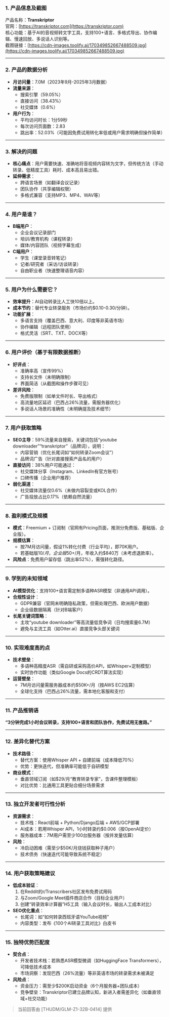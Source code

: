 
### 1. 产品信息及截图  
产品名称：**Transkriptor**  
官网：[https://transkriptor.com](https://transkriptor.com)  
核心功能：基于AI的音视频转文字工具，支持100+语言、多格式导出、协作编辑、慢速回放、多说话人识别等。  
截图链接：[https://cdn-images.toolify.ai/170349852667488509.jpg](https://cdn-images.toolify.ai/170349852667488509.jpg)  

---

### 2. 产品的数据分析  
- **月访问量**：7.0M（2023年9月-2025年3月数据）  
- **流量来源**：  
  - 搜索引擎（59.05%）  
  - 直接访问（38.43%）  
  - 社交媒体（0.6%）  
- **用户行为**：  
  - 平均访问时长：1分59秒  
  - 每次访问页面数：2.83  
  - 跳出率：52.03%（可能因免费试用转化率低或用户需求明确但操作简单）  

---

### 3. 解决的问题  
- **核心痛点**：用户需要快速、准确地将音视频内容转为文字，但传统方法（手动转录、低精度工具）耗时、成本高且易出错。  
- **延伸需求**：  
  - 跨语言场景（如翻译会议记录）  
  - 团队协作（共享编辑权限）  
  - 多格式兼容（支持MP3、MP4、WAV等）  

---

### 4. 用户是谁？  
- **B端用户**：  
  - 企业会议记录部门  
  - 培训/教育机构（课程转录）  
  - 媒体/内容团队（视频字幕生成）  
- **C端用户**：  
  - 学生（课堂录音转笔记）  
  - 记者/研究者（采访/访谈转录）  
  - 自由职业者（快速整理语音内容）  

---

### 5. 用户为什么需要它？  
- **效率提升**：AI自动转录比人工快10倍以上。  
- **成本节约**：替代专业转录服务（市场价约$0.10-0.30/分钟）。  
- **功能扩展**：  
  - 多语言支持（覆盖巴西、意大利、印度等非英语市场）  
  - 协作编辑（远程团队使用）  
  - 格式灵活（SRT、TXT、DOCX等）  

---

### 6. 用户评价（基于有限数据推断）  
- **好评点**：  
  - 准确率高（宣传99%）  
  - 支持长文件（未明确限制）  
  - 界面简洁（从截图和操作步骤可见）  
- **差评风险**：  
  - 免费版限制（如单文件时长、导出格式）  
  - 高流量地区延迟（巴西占26%流量，需服务器优化）  
  - 多说话人场景的准确性（未明确提及技术细节）  

---

### 7. 用户获取策略  
- **SEO主导**：59%流量来自搜索，关键词包括“youtube downloader”“transkriptor”（品牌词），说明：  
  - 内容营销（优化长尾词如“如何转录Zoom会议”）  
  - 品牌词广告（针对直接搜索产品名的用户）  
- **直接访问**：38%用户可能通过：  
  - 社交媒体分享（Instagram、LinkedIn有官方账号）  
  - 口碑传播（企业用户推荐）  
- **弱化渠道**：  
  - 社交媒体流量仅0.6%（未做内容裂变或KOL合作）  
  - 广告投放占比0.17%（依赖自然流量）  

---

### 8. 盈利模式及规模  
- **模式**：Freemium + 订阅制（官网有Pricing页面，推测分免费版、基础版、企业版）。  
- **规模估算**：  
  - 按7M月访问量，假设1%转化付费（行业平均），即70K用户。  
  - 若基础版$10/月，企业版$50+/月，年收入约$840万（未考虑退款率）。  
- **风险点**：免费用户留存低（跳出率52%），需强转化路径。  

---

### 9. 学到的未知领域  
- **AI模型优化**：支持100+语言需定制多语种ASR模型（非通用API调用）。  
- **合规性设计**：  
  - GDPR兼容（官网未明确隐私政策，但需处理巴西、欧洲用户数据）  
  - 企业级数据隔离（针对B端客户）  
- **长尾关键词策略**：  
  - 主攻“youtube downloader”等高流量低竞争词（日均搜索量6.7M）  
  - 避免与主流工具（如Otter.ai）直接竞争头部关键词  

---

### 10. 实现难度高的点  
- **技术壁垒**：  
  - 多语种高精度ASR（需自研或采购高价API，如Whisper+定制模型）  
  - 实时协作功能（类似Google Docs的CRDT算法实现）  
- **运营壁垒**：  
  - 7M月访问量需服务器成本约$50K+/月（按AWS EC2估算）  
  - 全球化支持（巴西占26%流量，需本地化客服和支付）  

---

### 11. 产品推销语  
**“3分钟完成1小时会议转录，支持100+语言和团队协作，免费试用无套路。”**  

---

### 12. 差异化替代方案  
- **技术路径**：  
  - 替代方案：使用Whisper API + 自建前端（成本降低70%）  
  - 优势：更快迭代，但准确率可能低于自研模型  
- **商业模式**：  
  - 垂直领域订阅（如$29/月“教育转录专家”，含课件整理模板）  
  - 对比优势：比通用工具更贴合细分场景需求  

---

### 13. 独立开发者可行性分析  
- **资源需求**：  
  - 技术栈：React前端 + Python/Django后端 + AWS/GCP部署  
  - AI成本：若用Whisper API，1小时转录约$0.006（按OpenAI定价）  
  - 服务器成本：7M用户需至少100台服务器（按并发量估算）  
- **风险**：  
  - 冷启动困难（需至少$50K/月烧钱获取种子用户）  
  - 技术债务（快速迭代可能导致系统不稳定）  

---

### 14. 用户获取策略建议  
- **低成本验证**：  
  1. 在Reddit的r/Transcribers社区发布免费试用码  
  2. 与Zoom/Google Meet插件商店合作（目标企业用户）  
  3. 创建“转录效率计算器”H5工具（输入会议时长，输出人工成本对比）  
- **SEO优化重点**：  
  - 长尾词：如“如何转录西班牙语YouTube视频”  
  - 内容类型：发布《100个AI转录工具对比》白皮书  

---

### 15. 独特优势匹配度  
- **契合点**：  
  - 开发者技术栈：若熟悉ASR模型微调（如HuggingFace Transformers），可降低技术成本  
  - 市场洞察：发现巴西（26%流量）等非英语市场的转录需求未被满足  
- **风险点**：  
  - 资金压力：需至少$200K启动资金（6个月服务器+团队成本）  
  - 竞争壁垒：Transkriptor已建立品牌认知，新进入者需差异化（如垂直领域+社交功能）  

> 当前回答由 [THUDM/GLM-Z1-32B-0414] 提供